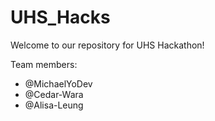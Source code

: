 # UHS_Hacks

Welcome to our repository for UHS Hackathon!

Team members:
- @MichaelYoDev
- @Cedar-Wara
- @Alisa-Leung
